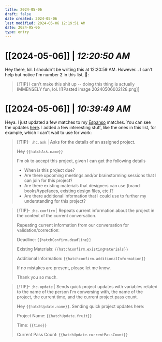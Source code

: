 ```yaml
---
title: 2024-05-06
draft: false
date created: 2024-05-06
last modified: 2024-05-06 12:19:51 AM
date: 2024-05-06
type: entry
---
```


# **[[2024-05-06]]** | *12:20:50 AM*

Hey there, lol. I shouldn't be writing this at 12:20:59 AM. However... I can't help but notice I'm number 2 in this list, 🤣:

>[!TIP] I can't make this shit up -- doing this thing is actually IMMENSELY fun, lol.
![[Pasted image 20240506002128.png]]

# **[[2024-05-06]]** | *10:39:49 AM*

Heya. I just updated a few matches to my [Espanso](https://espanso.org/) matches. You can see the updates [here](https://github.com/TheIanAquino/my-espanso/tree/master). I added a few interesting stuff, like the ones in this list, for example, which I can't wait to use for work:

>[!TIP]- `;hc.ask` | Asks for the details of an assigned project.
>
>Hey ``{{hatchAsk.name}}`` 
>
>I'm ok to accept this project, given I can get the following details
>
>- When is this project due?
>- Are there upcoming meetings and/or brainstorming sessions that I can join for this project?
>- Are there existing materials that designers can use (brand books/typefaces, existing design files, etc.)?
>- Are there additional information that I could use to further my understanding for this project?

>[!TIP]- `;hc.confirm` | Repeats current information about the project in the context of the current conversation.
>
>Repeating current information from our conversation for validation/correction:
>
>Deadline: 
`{{hatchConfirm.deadline}}`
>
>Existing Materials: 
`{{hatchConfirm.existingMaterials}}`
>
>Additional Information: 
`{{hatchconfirm.additionalInformation}}`
>
>If no mistakes are present, please let me know. 
>
>Thank you so much.

>[!TIP]- `;hc.update` | Sends quick project updates with variables related to the name of the person I'm conversing with, the name of the project, the current time, and the current project pass count. 
>
>Hey `{{hatchUpdate.name}}`. Sending quick project updates here:
>
>Project Name: `{{hatchUpdate.fruit}}`
>
>Time: `{{time}}`
>
>Current Pass Count: `{{hatchUpdate.currentPassCount}}`
